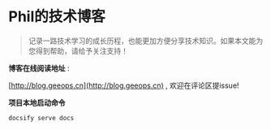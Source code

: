 
# Phil的技术博客

> 记录一路技术学习的成长历程，也能更加方便分享技术知识。如果本文能为您得到帮助，请给予关注支持！

**博客在线阅读地址** :

 [http://blog.geeops.cn](http://blog.geeops.cn)
, 欢迎在评论区提issue!

**项目本地启动命令**

`docsify serve docs`


